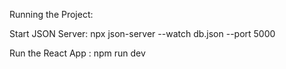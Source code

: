 Running the Project:

Start JSON Server:
npx json-server --watch db.json --port 5000

Run the React App :
npm run dev
